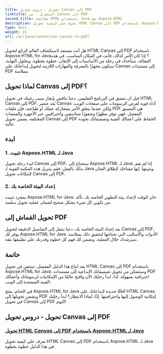 ```yaml
---
title: تحويل - دروس تحويل Canvas إلى PDF
linktitle: التحويل - من Canvas إلى PDF
second_title: معالجة HTML باستخدام Java مع Aspose.HTML
description: تعرف على كيفية تحويل HTML Canvas إلى PDF باستخدام Aspose.HTML for Java في هذا الدليل الشامل. أتقن فن التحول الرقمي!
type: docs
weight: 21
url: /ar/java/conversion-canvas-to-pdf/
---
```


هل أنت مستعد لاستكشاف العالم الرائع لتحويل HTML Canvas إلى PDF باستخدام Aspose.HTML for Java؟ إذا كان الأمر كذلك، فأنت في المكان المناسب. في هذه المقالة، سنأخذك في رحلة من الأساسيات إلى الإتقان، خطوة بخطوة. وبحلول النهاية، ستكون مجهزًا بالمعرفة والمهارات اللازمة لتحويل إبداعاتك على Canvas إلى مستندات PDF بسلاسة.

## لماذا تحويل Canvas إلى PDF؟

قبل أن نتعمق في البرنامج التعليمي، دعنا نناقش بإيجاز سبب رغبتك في تحويل HTML Canvas إلى PDF. يُعد عنصر Canvas أداة قوية لعرض الرسومات على صفحات الويب، ولكن عندما يتعلق الأمر بمشاركة عملك أو طباعته، فإن ملفات PDF هي التنسيق المفضل. فهي توفر مظهرًا وشعورًا متناسقين واحترافيين عبر الأجهزة والمنصات المختلفة. يضمن تحويل Canvas إلى PDF الحفاظ على أعمالك الفنية وتصميماتك بجودة عالية.

## ابدء

### 1. تثبيت Aspose.HTML لـ Java

لبدء رحلة تحويل Canvas إلى PDF، ستحتاج إلى Aspose.HTML لـ Java. إذا لم تقم بذلك بالفعل، فقم بتنزيل هذه المكتبة القوية لـ Java وتثبيتها. إنها مفتاحك لإطلاق العنان لإمكانات تحويل Canvas إلى PDF.

### 2. إعداد البيئة الخاصة بك

بمجرد تثبيت Aspose.HTML for Java، حان الوقت لإعداد بيئة التطوير الخاصة بك. تأكد من تكوين كل شيء بشكل صحيح لضمان عملية تحويل سلسة.

## تحويل القماش إلى PDF

بعد إعداد البيئة الخاصة بك، دعنا ننتقل إلى التفاصيل الدقيقة لتحويل Canvas إلى PDF. يوفر لك Aspose.HTML for Java الأدوات والأساليب التي تحتاجها لتحقيق ذلك بسلاسة. سنرشدك خلال العملية، ونضمن لك فهم كل خطوة وقدرتك على تطبيقها بثقة.

## خاتمة

بعد اتباع هذا الدليل المفصل، ستتقن فن تحويل HTML Canvas إلى PDF باستخدام Aspose.HTML for Java. وستتمكن من تحويل تصميماتك الإبداعية إلى مستندات PDF احترافية بسهولة. لذا، ابدأ رحلتك الآن وافتح عالمًا من الإمكانيات لرسوماتك وأعمالك الفنية المستندة إلى الويب.

في الختام، يفتح Aspose.HTML for Java آفاقًا جديدة لإبداعاتك على HTML Canvas. ويضمن تحويلها إلى PDF إمكانية الوصول إليها واحترافيتها. إذًا، لماذا الانتظار؟ ابدأ رحلتك في تحويل Canvas إلى PDF اليوم!
## تحويل - دروس تحويل Canvas إلى PDF
### [تحويل HTML Canvas إلى PDF باستخدام Aspose.HTML لـ Java](./canvas-to-pdf/)
تعرف على كيفية تحويل HTML Canvas إلى PDF باستخدام Aspose.HTML لـ Java في هذا الدليل خطوة بخطوة.
